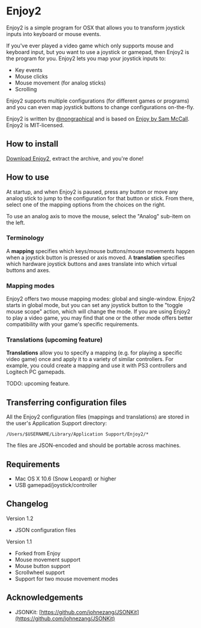 Enjoy2
======

Enjoy2 is a simple program for OSX that allows you to transform joystick inputs into keyboard or mouse events.

If you've ever played a video game which only supports mouse and keyboard input, but you want to use a joystick or gamepad, then Enjoy2 is the program for you. Enjoy2 lets you map your joystick inputs to:

* Key events
* Mouse clicks
* Mouse movement (for analog sticks)
* Scrolling

Enjoy2 supports multiple configurations (for different games or programs) and you can even map joystick buttons to change configurations on-the-fly.

Enjoy2 is written by [@nongraphical](http://nongraphical.com) and is based on [Enjoy by Sam McCall](http://abstractable.net/enjoy/). Enjoy2 is MIT-licensed.

## How to install

[Download Enjoy2](http://nongraphical.s3-website-us-east-1.amazonaws.com/releases/Enjoy2.zip), extract the archive, and you're done!

## How to use

At startup, and when Enjoy2 is paused, press any button or move any analog stick to jump to the configuration for that button or stick. From there, select one of the mapping options from the choices on the right.

To use an analog axis to move the mouse, select the "Analog" sub-item on the left.

### Terminology

A **mapping** specifies which keys/mouse buttons/mouse movements happen when a joystick button is pressed or axis moved. A **translation** specifies which hardware joystick buttons and axes translate into which virtual buttons and axes.

### Mapping modes

Enjoy2 offers two mouse mapping modes: global and single-window. Enjoy2 starts in global mode, but you can set any joystick button to the "toggle mouse scope" action, which will change the mode. If you are using Enjoy2 to play a video game, you may find that one or the other mode offers better compatibility with your game's specific requirements.

### Translations (upcoming feature)

**Translations** allow you to specify a mapping (e.g. for playing a specific video game) once and apply it to a variety of similar controllers. For example, you could create a mapping and use it with PS3 controllers and Logitech PC gamepads.

TODO: upcoming feature.

## Transferring configuration files

All the Enjoy2 configuration files (mappings and translations) are stored in the user's Application Support directory:

    /Users/$USERNAME/Library/Application Support/Enjoy2/*

The files are JSON-encoded and should be portable across machines.

## Requirements

* Mac OS X 10.6 (Snow Leopard) or higher
* USB gamepad/joystick/controller

## Changelog

Version 1.2

* JSON configuration files

Version 1.1

* Forked from Enjoy
* Mouse movement support
* Mouse button support
* Scrollwheel support
* Support for two mouse movement modes

## Acknowledgements

* JSONKit: [https://github.com/johnezang/JSONKit](https://github.com/johnezang/JSONKit)
